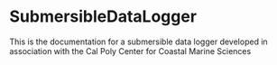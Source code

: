 # SubmersibleDataLogger
This is the documentation for a submersible data logger developed in association with the Cal Poly Center for Coastal Marine Sciences
